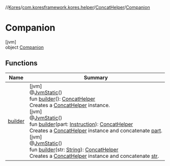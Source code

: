 //[Kores](../../../../index.md)/[com.koresframework.kores.helper](../../index.md)/[ConcatHelper](../index.md)/[Companion](index.md)

# Companion

[jvm]\
object [Companion](index.md)

## Functions

| Name | Summary |
|---|---|
| [builder](builder.md) | [jvm]<br>@[JvmStatic](https://kotlinlang.org/api/latest/jvm/stdlib/kotlin.jvm/-jvm-static/index.html)()<br>fun [builder](builder.md)(): [ConcatHelper](../index.md)<br>Creates a [ConcatHelper](../index.md) instance.<br>[jvm]<br>@[JvmStatic](https://kotlinlang.org/api/latest/jvm/stdlib/kotlin.jvm/-jvm-static/index.html)()<br>fun [builder](builder.md)(part: [Instruction](../../../com.koresframework.kores/-instruction/index.md)): [ConcatHelper](../index.md)<br>Creates a [ConcatHelper](../index.md) instance and concatenate [part](builder.md).<br>[jvm]<br>@[JvmStatic](https://kotlinlang.org/api/latest/jvm/stdlib/kotlin.jvm/-jvm-static/index.html)()<br>fun [builder](builder.md)(str: [String](https://kotlinlang.org/api/latest/jvm/stdlib/kotlin/-string/index.html)): [ConcatHelper](../index.md)<br>Creates a [ConcatHelper](../index.md) instance and concatenate [str](builder.md). |
